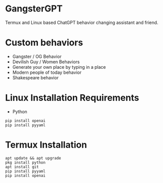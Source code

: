 # GangsterGPT
Termux and Linux based ChatGPT behavior changing assistant and friend.

# Custom behaviors
* Gangster / OG Behavior
* Devilish Guy / Women Behaviors
* Generate your own place by typing in a place
* Modern people of today behavior
* Shakespeare behavior

# Linux Installation Requirements
* Python
~~~
pip install openai
pip install pyyaml
~~~
# Termux Installation
~~~
apt update && apt upgrade
pkg install python
apt install git
pip install pyyaml
pip install openai
~~~
